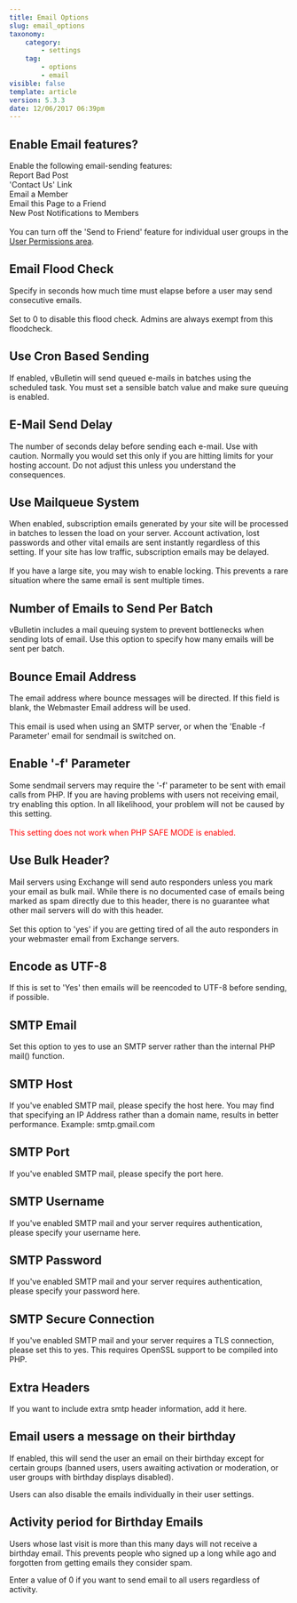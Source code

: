 ```yaml
---
title: Email Options
slug: email_options
taxonomy:
    category:
        - settings
    tag:
        - options
        - email
visible: false
template: article
version: 5.3.3
date: 12/06/2017 06:39pm
---
```


## Enable Email features?
Enable the following email-sending features:<br />
Report Bad Post<br />
'Contact Us' Link<br />
Email a Member<br />
Email this Page to a Friend<br />
New Post Notifications to Members<br />
<br />
You can turn off the 'Send to Friend' feature for individual user groups in the <a href="admincp/usergroup.php?do=modify" target="_blank">User Permissions area</a>.

## Email Flood Check
Specify in seconds how much time must elapse before a user may send consecutive emails.<br /><br />Set to 0 to disable this flood check. Admins are always exempt from this floodcheck.

## Use Cron Based Sending
If enabled, vBulletin will send queued e-mails in batches using the scheduled task. You must set a sensible batch value and make sure queuing is enabled.

## E-Mail Send Delay
The number of seconds delay before sending each e-mail. Use with caution. Normally you would set this only if you are hitting limits for your hosting account. Do not adjust this unless you understand the consequences.

## Use Mailqueue System
When enabled, subscription emails generated by your site will be processed in batches to lessen the load on your server. Account activation, lost passwords and other vital emails are sent instantly regardless of this setting. If your site has low traffic, subscription emails may be delayed.
<br /><br />
If you have a large site, you may wish to enable locking. This prevents a rare situation where the same email is sent multiple times.

## Number of Emails to Send Per Batch
vBulletin includes a mail queuing system to prevent bottlenecks when sending lots of email. Use this option to specify how many emails will be sent per batch.

## Bounce Email Address
The email address where bounce messages will be directed. If this field is blank, the Webmaster Email address will be used.<br />
<br />
This email is used when using an SMTP server, or when the 'Enable -f Parameter' email for sendmail is switched on.

## Enable '-f' Parameter
Some sendmail servers may require the '-f' parameter to be sent with email calls from PHP.  If you are having problems with users not receiving email, try enabling this option.  In all likelihood, your problem will not be caused by this setting.<br />
<br />
<span style="color: red">This setting does not work when PHP SAFE MODE is enabled.</span>

## Use Bulk Header?
Mail servers using Exchange will send auto responders unless you mark your email as bulk mail.  While there is no documented case of emails being marked as spam directly due to this header, there is no guarantee what other mail servers will do with this header.<br />
<br />
Set this option to 'yes' if you are getting tired of all the auto responders in your webmaster email from Exchange servers.

## Encode as UTF-8
If this is set to 'Yes' then emails will be reencoded to UTF-8 before sending, if possible.

## SMTP Email
Set this option to yes to use an SMTP server rather than the internal PHP mail() function.

## SMTP Host
If you've enabled SMTP mail, please specify the host here.  You may find that specifying an IP Address rather than a domain name, results in better performance. Example: smtp.gmail.com

## SMTP Port
If you've enabled SMTP mail, please specify the port here.

## SMTP Username
If you've enabled SMTP mail and your server requires authentication, please specify your username here.

## SMTP Password
If you've enabled SMTP mail and your server requires authentication, please specify your password here.

## SMTP Secure Connection
If you've enabled SMTP mail and your server requires a TLS connection, please set this to yes. This requires OpenSSL support to be compiled into PHP.

## Extra Headers
If you want to include extra smtp header information, add it here.

## Email users a message on their birthday
If enabled, this will send the user an email on their birthday except for certain groups (banned users, users awaiting activation or moderation, or user groups with birthday displays disabled).

Users can also disable the emails individually in their user settings.

## Activity period for Birthday Emails
Users whose last visit is more than this many days will not receive a birthday email.  This prevents people who signed up a long while ago and forgotten from getting emails they consider spam.

Enter a value of 0 if you want to send email to all users regardless of activity.



